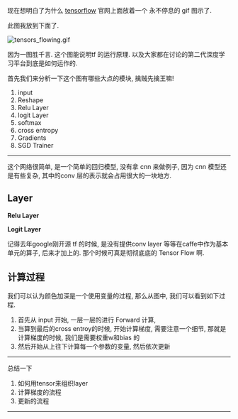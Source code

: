 现在想明白了为什么 [tensorflow](www.tensorflow.org) 官网上面放着一个 永不停息的 gif 图示了.

此图我放到下面了.

![tensors_flowing.gif](http://upload-images.jianshu.io/upload_images/22371-7db9c9d9bac4ed35.gif?imageMogr2/auto-orient/strip)

因为一图胜千言. 这个图能说明tf 的运行原理. 以及大家都在讨论的第二代深度学习平台到底是如何运作的.

首先我们来分析一下这个图有哪些大点的模块, 擒贼先擒王嘛!

1.  input
2. Reshape
3. Relu Layer
4. logit Layer
5. softmax
6. cross entropy
7. Gradients
8. SGD Trainer

---

这个网络很简单, 是一个简单的回归模型, 没有拿 cnn 来做例子, 因为 cnn 模型还是有些复杂, 其中的conv 层的表示就会占用很大的一块地方.

## Layer
 
**Relu Layer**

**Logit Layer**

记得去年google刚开源 tf 的时候, 是没有提供conv layer 等等在caffe中作为基本单元的算子, 后来才加上的. 那个时候可真是彻彻底底的 Tensor Flow 啊.


## 计算过程
 
我们可以认为颜色加深是一个使用变量的过程, 那么从图中, 我们可以看到如下过程.
1. 首先从 input 开始, 一层一层的进行 Forward 计算, 
2. 当算到最后的cross entroy的时候, 开始计算梯度, 需要注意一个细节, 那就是计算梯度的时候, 我们是需要权重w和bias 的
3. 然后开始从上往下计算每一个参数的变量, 然后依次更新

---

总结一下

1. 如何用tensor来组织layer
2. 计算梯度的流程
3. 更新的流程

---
